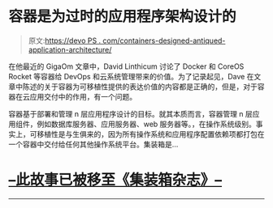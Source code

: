 # 容器是为过时的应用程序架构设计的

> 原文:[https://devo PS . com/containers-designed-antiqued-application-architecture/](https://devops.com/containers-designed-antiquated-application-architecture/)

在他最近的 GigaOm 文章中，David Linthicum 讨论了 Docker 和 CoreOS Rocket 等容器给 DevOps 和云系统管理带来的价值。为了记录起见，Dave 在文章中陈述的关于容器为可移植性提供的表达价值的内容都是正确的，但是，对于容器在云应用交付中的作用，有一个问题。

容器基于部署和管理 n 层应用程序设计的目标。就其本质而言，容器管理 n 层应用组件，例如数据库服务器、应用服务器、web 服务器等。，在操作系统级别。事实上，可移植性是与生俱来的，因为所有操作系统和应用程序配置依赖项都打包在一个容器中交付给任何其他操作系统平台。集装箱是…

# [–此故事已被移至《集装箱杂志》–](http://containerjournal.com/2015/06/05/containers-are-designed-for-an-antiquated-application-architecture/)

* * *